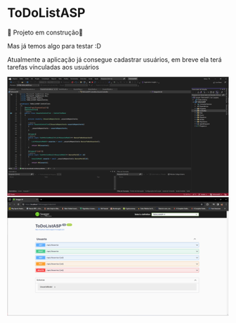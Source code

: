 <h1> ToDoListASP </h1>
<p> 🚧 Projeto em construção🚧 </p>
<p>Mas já temos algo para testar :D</p>
<p>Atualmente a aplicação já consegue cadastrar usuários, em breve ela terá tarefas vínculadas aos usuários</p>
<img src="./imgs/codigo.png" />
<img src="./imgs/doc.png" />


